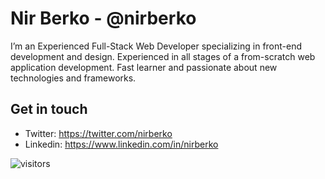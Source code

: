 # Nir Berko - @nirberko

I’m an Experienced Full-Stack Web Developer specializing in front-end development and design.
Experienced in all stages of a from-scratch web application development.
Fast learner and passionate about new technologies and frameworks.

## Get in touch
- Twitter: https://twitter.com/nirberko
- Linkedin: https://www.linkedin.com/in/nirberko

![visitors](https://visitor-badge.glitch.me/badge?page_id=nirberko.nirberko)
<!--
**nirberko/nirberko** is a ✨ _special_ ✨ repository because its `README.md` (this file) appears on your GitHub profile.

Here are some ideas to get you started:

- 🔭 I’m currently working on ...
- 🌱 I’m currently learning ...
- 👯 I’m looking to collaborate on ...
- 🤔 I’m looking for help with ...
- 💬 Ask me about ...
- 📫 How to reach me: ...
- 😄 Pronouns: ...
- ⚡ Fun fact: ...
-->
